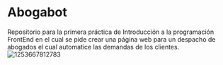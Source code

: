 # Abogabot
Repositorio para la primera práctica de Introducción a la programación FrontEnd en el cual se pide crear una página web para un despacho de abogados el cual automatice las demandas de los clientes.
![1253667812783](https://user-images.githubusercontent.com/114031198/202920281-01a624ba-fe5c-4e8c-ae07-197ee1b239a2.jpg)
